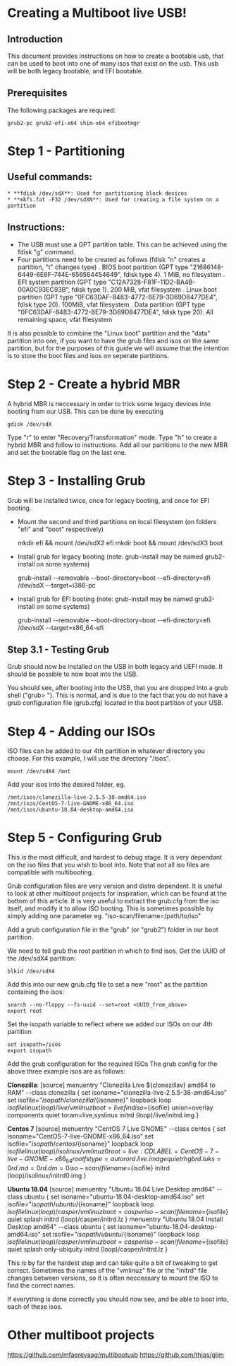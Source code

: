 # Creating a Multiboot live USB!

## Introduction
This document provides instructions on how to create a bootable usb, that can be used to boot into one of many isos that exist on the usb. This usb will be both legacy bootable, and EFI bootable.

## Prerequisites
The following packages are required:

    grub2-pc grub2-efi-x64 shim-x64 efibootmgr


# Step 1 - Partitioning

## Useful commands:
    * **fdisk /dev/sdX**: Used for partitioning block devices
    * **mkfs.fat -F32 /dev/sdXN**: Used for creating a file system on a partition
    
## Instructions:
* The USB must use a GPT partition table. This can be achieved using the fdisk "g" command.
* Four partitions need to be created as follows (fdisk "n" creates a partition, "t" changes type)
    . BIOS boot partition (GPT type "21686148-6449-6E6F-744E-656564454649", fdisk type 4). 1 MiB, no filesystem
    . EFI system partition (GPT type "C12A7328-F81F-11D2-BA4B-00A0C93EC93B", fdisk type 1). 200 MiB, vfat filesystem
    . Linux boot partition (GPT type "0FC63DAF-8483-4772-8E79-3D69D8477DE4", fdisk type 20). 100MiB, vfat filesystem
    . Data partition (GPT type "0FC63DAF-8483-4772-8E79-3D69D8477DE4", fdisk type 20). All remaining space, vfat filesystem
    
    
It is also possible to combine the "Linux boot" partition and the "data" partition into one, if you want to have the grub files and isos on the same partition, but for the purposes of this guide we will assume that the intention is to store the boot files and isos on seperate partitions.


# Step 2 - Create a hybrid MBR
A hybrid MBR is neccessary in order to trick some legacy devices into booting from our USB. This can be done by executing 

    gdisk /dev/sdX
    
Type "r" to enter "Recovery/Transformation" mode.
Type "h" to create a hybrid MBR and follow to instructions. Add all our partitions to the new MBR and set the bootable flag on the last one.


# Step 3 - Installing Grub
Grub will be installed twice, once for legacy booting, and once for EFI booting. 

* Mount the second and third partitions on local filesystem (on folders "efi" and "boot" respectively)
    
    mkdir efi && mount /dev/sdX2 efi
    mkdir boot && mount /dev/sdX3 boot
    
* Install grub for legacy booting (note: grub-install may be named grub2-install on some systems)

    grub-install --removable --boot-directory=boot --efi-directory=efi /dev/sdX --target=i386-pc
    
* Install grub for EFI booting (note: grub-install may be named grub2-install on some systems)

    grub-install --removable --boot-directory=boot --efi-directory=efi /dev/sdX --target=x86_64-efi


## Step 3.1 - Testing Grub
Grub should now be installed on the USB in both legacy and UEFI mode. It should be possible to now boot into the USB.

You should see, after booting into the USB, that you are dropped into a grub shell ("grub> "). This is normal, and is due to the fact that you do not have a grub configuration file (grub.cfg) located in the boot partition of your USB.


# Step 4 - Adding our ISOs

ISO files can be added to our 4th partition in whatever directory you choose. For this example, I will use the directory "/isos".

    mount /dev/sdX4 /mnt

Add your isos into the desired folder, eg.

    /mnt/isos/clonezilla-live-2.5.5-38-amd64.iso
    /mnt/isos/CentOS-7-live-GNOME-x86_64.iso
    /mnt/isos/ubuntu-18.04-desktop-amd64.iso


# Step 5 - Configuring Grub
This is the most difficult, and hardest to debug stage. It is very dependant on the iso files that you wish to boot into. Note that not all iso files are compatible with multibooting.

Grub configuration files are very version and distro dependent. It is useful to look at other multiboot projects for inspiration, which can be found at the bottom of this article. It is very useful to extract the grub.cfg from the iso itself, and modify it to allow ISO booting. This is sometimes possible by simply adding one parameter eg. "iso-scan/filename=/path/to/iso"
    
Add a grub configuration file in the "grub" (or "grub2") folder in our boot partition.     

We need to tell grub the root partition in which to find isos. 
Get the UUID of the /dev/sdX4 partition:

    blkid /dev/sdX4
    
    
Add this into our new grub.cfg file to set a new "root" as the partition containing the isos:

    search --no-floppy --fs-uuid --set=root <UUID_from_above>
    export root
    
Set the isopath variable to reflect where we added our ISOs on our 4th partition

    set isopath=/isos
    export isopath
 
    
Add the grub configuration for the required ISOs
The grub config for the above three example isos are as follows:

**Clonezilla**:
[source]
menuentry "Clonezilla Live ${clonezillav} amd64 to RAM" --class clonezilla {
  set isoname="clonezilla-live-2.5.5-38-amd64.iso"
  set isofile="${isopath}/clonezilla/${isoname}"
  loopback loop $isofile
  linux (loop)/live/vmlinuz boot=live findiso=${isofile} union=overlay components quiet toram=live,syslinux
  initrd (loop)/live/initrd.img
}

**Centos 7**
[source]
menuentry "CentOS 7 Live GNOME" --class centos {
  set isoname="CentOS-7-live-GNOME-x86_64.iso"
  set isofile="${isopath}/centos/${isoname}"
  loopback loop $isofile
  linux (loop)/isolinux/vmlinuz0 root=live:CDLABEL=CentOS-7-live-GNOME-x86_64 rootfstype=auto ro rd.live.image quiet rhgb rd.luks=0 rd.md=0 rd.dm=0 iso-scan/filename=${isofile}
  initrd (loop)/isolinux/initrd0.img
}

**Ubuntu 18.04**
[source]
menuentry "Ubuntu 18.04 Live Desktop amd64" --class ubuntu {
  set isoname="ubuntu-18.04-desktop-amd64.iso"
  set isofile="${isopath}/ubuntu/${isoname}"
  loopback loop $isofile
  linux (loop)/casper/vmlinuz boot=casper iso-scan/filename=${isofile} quiet splash
  initrd (loop)/casper/initrd.lz
}
menuentry "Ubuntu 18.04 Install Desktop amd64" --class ubuntu {
  set isoname="ubuntu-18.04-desktop-amd64.iso"
  set isofile="${isopath}/ubuntu/${isoname}"
  loopback loop $isofile
  linux (loop)/casper/vmlinuz boot=casper iso-scan/filename=${isofile} quiet splash only-ubiquity
  initrd (loop)/casper/initrd.lz
}


This is by far the hardest step and can take quite a bit of tweaking to get correct. Sometimes the names of the "vmlinuz" file or the "initrd" file changes between versions, so it is often neccessary to mount the ISO to find the correct names.

If everything is done correctly you should now see, and be able to boot into, each of these isos.

# Other multiboot projects
https://github.com/mfaerevaag/multibootusb
https://github.com/thias/glim
